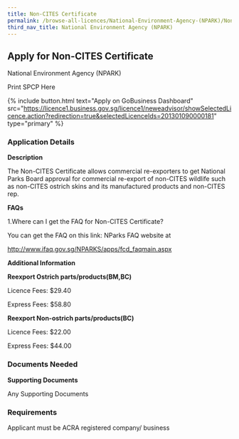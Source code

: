 ```yaml
---
title: Non-CITES Certificate
permalink: /browse-all-licences/National-Environment-Agency-(NPARK)/Non-CITES-Certificate
third_nav_title: National Environment Agency (NPARK)
---
```


## Apply for Non-CITES Certificate

National Environment Agency (NPARK)

Print SPCP Here


{% include button.html text="Apply on GoBusiness Dashboard" src="https://licence1.business.gov.sg/licence1/neweadvisor/showSelectedLicence.action?redirection=true&selectedLicenceIds=201301090000181" type="primary" %}

### Application Details

<p><strong>Description</strong></p>
<p>The Non-CITES Certificate allows commercial re-exporters to get National Parks Board approval for commercial re-export of non-CITES wildlife such as non-CITES ostrich skins and its manufactured products and non-CITES rep.</p>
<p><strong>FAQs</strong></p>
<p>1.Where can I get the FAQ for Non-CITES Certificate?</p>
<p>You can get the FAQ on this link: NParks FAQ website at</p>
<p><a href="http://www.ifaq.gov.sg/NPARKS/apps/fcd_faqmain.aspx">http://www.ifaq.gov.sg/NPARKS/apps/fcd_faqmain.aspx</a></p>

**Additional Information**

<p><strong>Reexport Ostrich parts/products(BM,BC)</strong></p>
<p>Licence Fees: $29.40</p>
<p>Express Fees: $58.80</p>
<p><strong>Reexport Non-ostrich parts/products(BC)</strong></p>
<p>Licence Fees: $22.00</p>
<p>Express Fees: $44.00</p>

### Documents Needed

<p><strong>Supporting Documents</strong></p>
<p>Any Supporting Documents</p>

### Requirements

Applicant must be ACRA registered company/ business

